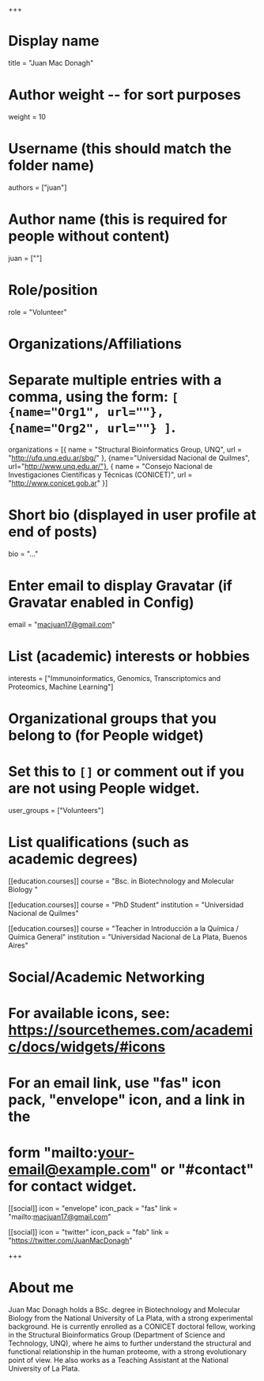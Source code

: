 +++
# Display name
title = "Juan Mac Donagh"

# Author weight -- for sort purposes
weight = 10

# Username (this should match the folder name)
authors = ["juan"]

# Author name (this is required for people without content)
juan = [""]

# Role/position
role = "Volunteer"

# Organizations/Affiliations
#   Separate multiple entries with a comma, using the form: `[ {name="Org1", url=""}, {name="Org2", url=""} ]`.
organizations = [{ name = "Structural Bioinformatics Group, UNQ", url = "http://ufq.unq.edu.ar/sbg/" }, {name="Universidad Nacional de Quilmes", url="http://www.unq.edu.ar/"}, { name = "Consejo Nacional de Investigaciones Científicas y Técnicas (CONICET)", url = "http://www.conicet.gob.ar" }]

# Short bio (displayed in user profile at end of posts)
bio = "..."

# Enter email to display Gravatar (if Gravatar enabled in Config)
email = "macjuan17@gmail.com"

# List (academic) interests or hobbies
interests = ["Immunoinformatics, Genomics, Transcriptomics and Proteomics, Machine Learning"]

# Organizational groups that you belong to (for People widget)
#   Set this to `[]` or comment out if you are not using People widget.
user_groups = ["Volunteers"]

# List qualifications (such as academic degrees)
[[education.courses]]
  course = "Bsc. in Biotechnology and Molecular Biology "

[[education.courses]]
course = "PhD Student"
institution = "Universidad Nacional de Quilmes"

[[education.courses]]
course = "Teacher in Introducción a la Química / Química General"
institution = "Universidad Nacional de La Plata, Buenos Aires"

# Social/Academic Networking
# For available icons, see: https://sourcethemes.com/academic/docs/widgets/#icons
#   For an email link, use "fas" icon pack, "envelope" icon, and a link in the
#   form "mailto:your-email@example.com" or "#contact" for contact widget.

[[social]]
  icon = "envelope"
  icon_pack = "fas"
  link = "mailto:macjuan17@gmail.com"


  [[social]]
  icon = "twitter"
  icon_pack = "fab"
  link = "https://twitter.com/JuanMacDonagh"

+++

# About me 

Juan Mac Donagh holds a BSc. degree in Biotechnology and Molecular Biology from the National University of La Plata, with a strong experimental background. He is currently enrolled as a CONICET doctoral fellow, working in the Structural Bioinformatics Group (Department of Science and Technology, UNQ), where he aims to further understand the structural and functional relationship in the human proteome, with a strong evolutionary point of view. He also works as a Teaching Assistant at the National University of La Plata.